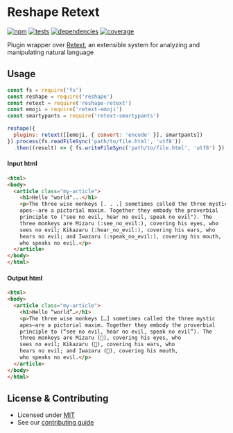 # Reshape Retext

[![npm](https://img.shields.io/npm/v/reshape-retext.svg?style=flat-square)](https://npmjs.com/package/reshape-retext)
[![tests](https://img.shields.io/travis/reshape/retext.svg?style=flat-square)](https://travis-ci.org/reshape/retext?branch=master)
[![dependencies](https://img.shields.io/david/reshape/retext.svg?style=flat-square)](https://david-dm.org/reshape/retext)
[![coverage](https://img.shields.io/coveralls/reshape/retext.svg?style=flat-square)](https://coveralls.io/r/reshape/retext?branch=master)

Plugin wrapper over [Retext](https://github.com/wooorm/retext), an extensible system for analyzing and manipulating natural language

## Usage

```js
const fs = require('fs')
const reshape = require('reshape')
const retext = require('reshape-retext')
const emoji = require('retext-emoji')
const smartypants = require('retext-smartypants')

reshape({
  plugins: retext([[emoji, { convert: 'encode' }], smartpants])
}).process(fs.readFileSync('path/to/file.html', 'utf8'))
  .then((result) => { fs.writeFileSync('path/to/file.html', 'utf8') })
```

#### Input html

```html
<html>
<body>
  <article class="my-article">
    <h1>Hello "world"...</h1>
    <p>The three wise monkeys [. . .] sometimes called the three mystic
    apes--are a pictorial maxim. Together they embody the proverbial
    principle to ("see no evil, hear no evil, speak no evil"). The
    three monkeys are Mizaru (:see_no_evil:), covering his eyes, who
    sees no evil; Kikazaru (:hear_no_evil:), covering his ears, who
    hears no evil; and Iwazaru (:speak_no_evil:), covering his mouth,
    who speaks no evil.</p>
  </article>
</body>
</html>
```

#### Output html

```html
<html>
<body>
  <article class="my-article">
    <h1>Hello “world”…</h1>
    <p>The three wise monkeys […] sometimes called the three mystic
    apes—are a pictorial maxim. Together they embody the proverbial
    principle to (“see no evil, hear no evil, speak no evil”). The
    three monkeys are Mizaru (🙈), covering his eyes, who
    sees no evil; Kikazaru (🙉), covering his ears, who
    hears no evil; and Iwazaru (🙊), covering his mouth,
    who speaks no evil.</p>
  </article>
</body>
</html>
```

## License & Contributing

- Licensed under [MIT](LICENSE.md)
- See our [contributing guide](contributing.md)

